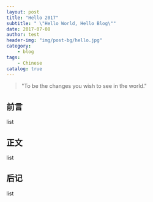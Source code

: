 ```yaml
---
layout: post
title: "Hello 2017"
subtitle: " \"Hello World, Hello Blog\""
date: 2017-07-08
author: test
header-img: "img/post-bg/hello.jpg"
category:
    - blog
tags:
    - Chinese
catalog: true
---
```


> "To be the changes you wish to see in the world."

## 前言

list

## 正文

list

## 后记

list
